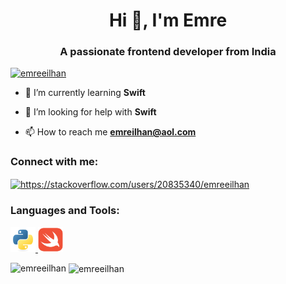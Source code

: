 <h1 align="center">Hi 👋, I'm Emre</h1>
<h3 align="center">A passionate frontend developer from India</h3>

<p align="left"> <a href="https://github.com/ryo-ma/github-profile-trophy"><img src="https://github-profile-trophy.vercel.app/?username=emreeilhan" alt="emreeilhan" /></a> </p>

- 🌱 I’m currently learning **Swift**

- 🤝 I’m looking for help with **Swift**

- 📫 How to reach me **emreilhan@aol.com**

<h3 align="left">Connect with me:</h3>
<p align="left">
<a href="https://stackoverflow.com/users/https://stackoverflow.com/users/20835340/emreeilhan" target="blank"><img align="center" src="https://raw.githubusercontent.com/rahuldkjain/github-profile-readme-generator/master/src/images/icons/Social/stack-overflow.svg" alt="https://stackoverflow.com/users/20835340/emreeilhan" height="30" width="40" /></a>
</p>

<h3 align="left">Languages and Tools:</h3>
<p align="left"> <a href="https://www.python.org" target="_blank" rel="noreferrer"> <img src="https://raw.githubusercontent.com/devicons/devicon/master/icons/python/python-original.svg" alt="python" width="40" height="40"/> </a> <a href="https://developer.apple.com/swift/" target="_blank" rel="noreferrer"> <img src="https://raw.githubusercontent.com/devicons/devicon/master/icons/swift/swift-original.svg" alt="swift" width="40" height="40"/> </a> </p>

<p><img align="left" src="https://github-readme-stats.vercel.app/api/top-langs?username=emreeilhan&show_icons=true&locale=en&layout=compact" alt="emreeilhan" /></p>

<p>&nbsp;<img align="center" src="https://github-readme-stats.vercel.app/api?username=emreeilhan&show_icons=true&locale=en" alt="emreeilhan" /></p>
